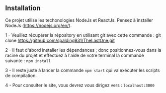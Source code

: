 
## Installation

Ce projet utilise les techonologies NodeJs et ReactJs. Pensez à installer NodeJs (https://nodejs.org/en/). 

1 - Veuillez récupérer la répository en utilisant git avec cette commande : 
git clone https://github.com/spalding931/TheLastOne.git

2 - Il faut d'abord installer les dépendances ; donc positionnez-vous dans la racine du projet et effectuez à l'aide de votre terminal la commande suivante :
`npm install`

3 - Il reste juste à lancer la commande `npm start` qui va exécuter les scripts de compilation.

4 - Pour consulter le site, vous devrez vous dirigez vers : `localhost:3000` 

